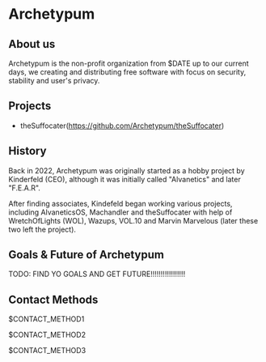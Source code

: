 # Archetypum

## About us

Archetypum is the non-profit organization from $DATE up to our current days, we creating and distributing free software with focus on security, stability 
and user's privacy. 

## Projects

- theSuffocater(https://github.com/Archetypum/theSuffocater)

## History

Back in 2022, Archetypum was originally started as a hobby project by Kinderfeld (CEO), although it was initially called "Alvanetics" and later "F.E.A.R".

After finding associates, Kindefeld began working various projects, including AlvaneticsOS, Machandler and theSuffocater with help of WretchOfLights (WOL),
Wazups, VOL.10 and Marvin Marvelous (later these two left the project).

## Goals & Future of Archetypum

TODO: FIND YO GOALS AND GET FUTURE!!!!!!!!!!!!!!!!!

## Contact Methods

$CONTACT_METHOD1

$CONTACT_METHOD2

$CONTACT_METHOD3
